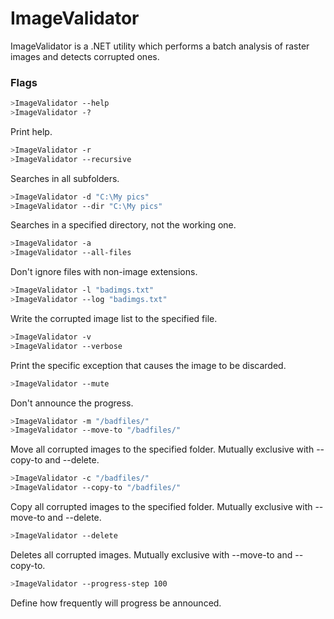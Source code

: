 # ImageValidator

ImageValidator is a .NET utility which performs a batch analysis of raster images and detects corrupted ones.

### Flags

```sh
>ImageValidator --help
>ImageValidator -?
```
Print help.

```sh
>ImageValidator -r
>ImageValidator --recursive
```
Searches in all subfolders.

```sh
>ImageValidator -d "C:\My pics"
>ImageValidator --dir "C:\My pics"
```
Searches in a specified directory, not the working one.

```sh
>ImageValidator -a
>ImageValidator --all-files
```
Don't ignore files with non-image extensions.

```sh
>ImageValidator -l "badimgs.txt"
>ImageValidator --log "badimgs.txt"
```
Write the corrupted image list to the specified file.

```sh
>ImageValidator -v
>ImageValidator --verbose
```
Print the specific exception that causes the image to be discarded.

```sh
>ImageValidator --mute
```
Don't announce the progress.

```sh
>ImageValidator -m "/badfiles/"
>ImageValidator --move-to "/badfiles/"
```
Move all corrupted images to the specified folder. Mutually exclusive with --copy-to and --delete.

```sh
>ImageValidator -c "/badfiles/"
>ImageValidator --copy-to "/badfiles/"
```
Copy all corrupted images to the specified folder. Mutually exclusive with --move-to and --delete.

```sh
>ImageValidator --delete
```
Deletes all corrupted images. Mutually exclusive with --move-to and --copy-to.

```sh
>ImageValidator --progress-step 100
```
Define how frequently will progress be announced.
